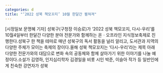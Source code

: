 ```yaml
---
categories: d
title: "‘2022 성북 책모꼬지’ 10월 한달간 펼쳐져"
---
```

[시정일보 문명혜 기자] 성북구(구청장 이승로)가 ‘2022 성북 책모꼬지, 다시-우리’를 10월4일부터 한달간 다양한 분야 전문가와 함께하는 온ㆍ오프라인 지식정보축제로 진행한다.성북구 한 책을 테마로 매년 성북구의 독서 활동을 널리 알리고, 도서관과 지역의 다양한 주체가 모이는 축제의 장이다.올해 성북 책모꼬지는 ‘다시-우리’라는 제목 아래 다양한 전문가와의 대담으로 변화 속의 공동체와 함께 살아가기 위한 이야기를 나눌 예정이다.소설가 김영하, 인지심리학자 김경일을 비롯 시인 박준, 이슬아 작가 등 일반인에게 친숙한 강연자가 성북